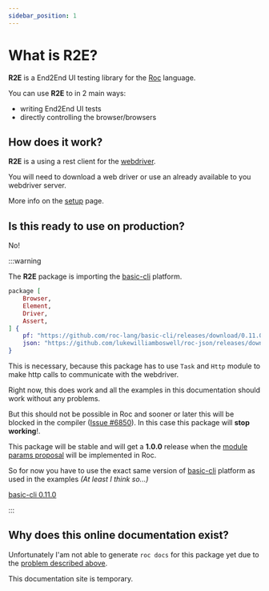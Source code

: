 ```yaml
---
sidebar_position: 1
---
```


# What is R2E?

**R2E** is a End2End UI testing library for the [Roc](https://www.roc-lang.org/) language.

You can use **R2E** to in 2 main ways:

- writing End2End UI tests
- directly controlling the browser/browsers

## How does it work?

**R2E** is a using a rest client for the [webdriver](https://www.selenium.dev/documentation/webdriver/).

You will need to download a web driver or use an already available to you webdriver server.

More info on the [setup](./setup.md) page.

## Is this ready to use on production?

No!

:::warning

The **R2E** package is importing the [basic-cli](https://github.com/roc-lang/basic-cli) platform.

```elixir
package [
    Browser,
    Element,
    Driver,
    Assert,
] {
    pf: "https://github.com/roc-lang/basic-cli/releases/download/0.11.0/SY4WWMhWQ9NvQgvIthcv15AUeA7rAIJHAHgiaSHGhdY.tar.br",
    json: "https://github.com/lukewilliamboswell/roc-json/releases/download/0.10.0/KbIfTNbxShRX1A1FgXei1SpO5Jn8sgP6HP6PXbi-xyA.tar.br",
}
```

This is necessary, because this package has to use `Task` and `Http` module to make http calls to communicate with the webdriver.

Right now, this does work and all the examples in this documentation should work without any problems.

But this should not be possible in Roc and sooner or later this will be blocked in the compiler ([Issue #6850](https://github.com/roc-lang/roc/issues/6850)).
In this case this package will **stop working**!.

This package will be stable and will get a **1.0.0** release when the [module params proposal](https://docs.google.com/document/d/110MwQi7Dpo1Y69ECFXyyvDWzF4OYv1BLojIm08qDTvg/edit#heading=h.cxx7dzgwu0ye) will be implemented in Roc.

So for now you have to use the exact same version of [basic-cli](https://github.com/roc-lang/basic-cli) platform as used in the examples _(At least I think so...)_

[basic-cli 0.11.0](https://github.com/roc-lang/basic-cli/releases/tag/0.11.0)

:::

## Why does this online documentation exist?

Unfortunately I'am not able to generate `roc docs` for this package yet due to the [problem described above](#is-this-ready-to-use-on-production).

This documentation site is temporary.
